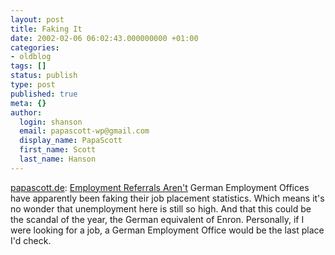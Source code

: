```yaml
---
layout: post
title: Faking It
date: 2002-02-06 06:02:43.000000000 +01:00
categories:
- oldblog
tags: []
status: publish
type: post
published: true
meta: {}
author:
  login: shanson
  email: papascott-wp@gmail.com
  display_name: PapaScott
  first_name: Scott
  last_name: Hanson
---
```

<p><a href="http://www.papascott.de">papascott.de</a>: <a href="http://www.papascott.de/2002/02/05/index.php#000127">Employment Referrals Aren't</a> German Employment Offices have apparently been faking their job placement statistics. Which means it's no wonder that unemployment here is still so high. And that this could be the scandal of the year, the German equivalent of Enron. Personally, if I were looking for a job, a German Employment Office would be the last place I'd check.</p>
